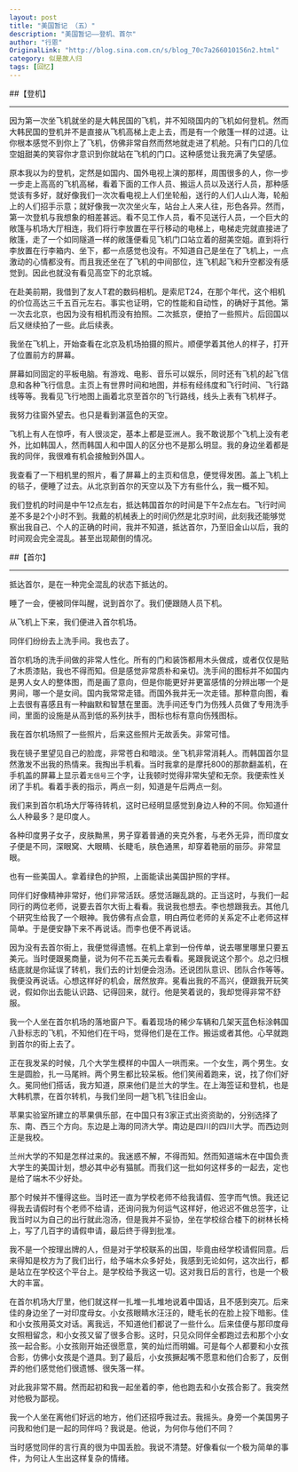 ```yaml
---
layout: post
title: "美国暂记 （五）"
description: "美国暂记——登机、首尔"
author: "行恩"
OriginalLink: "http://blog.sina.com.cn/s/blog_70c7a266010156n2.html"
category: 似是故人归
tags: [回忆]
---
```


##【登机】

---
因为第一次坐飞机就坐的是大韩民国的飞机，并不知晓国内的飞机如何登机。然而大韩民国的登机并不是直接从飞机高梯上走上去，而是有一个敞篷一样的过道。让你根本感觉不到你上了飞机，仿佛非常自然而然地就走进了机舱。只有门口的几位空姐甜美的笑容你才意识到你就站在飞机的门口。这种感觉让我充满了失望感。

原本我以为的登机，定然是如国内、国外电视上演的那样，周围很多的人，你一步一步走上高高的飞机高梯，看着下面的工作人员、搬运人员以及送行人员，那种感觉该有多好，就好像我们一次次看电视上人们坐轮船，送行的人们人山人海，轮船上的人们招手示意；就好像我一次次坐火车，站台上人来人往，形色各异。然而，第一次登机与我想象的相差甚远。看不见工作人员，看不见送行人员，一个巨大的敞篷与机场大厅相连，我们将行李放置在平行移动的电梯上，电梯走完就直接进了敞篷，走了一个如同隧道一样的敞篷便看见飞机门口站立着的甜美空姐。直到将行李放置在行李箱内、坐下，都一点感觉也没有。不知道自己是坐在了飞机上，一点激动的心情都没有。而且我还坐在了飞机的中间部位，连飞机起飞和升空都没有感觉到。因此也就没有看见高空下的北京城。

在赴美前期，我借到了友人T君的数码相机。是索尼T24，在那个年代，这个相机的价位高达三千五百元左右。事实也证明，它的性能和自动性，的确好于其他。第一次去北京，也因为没有相机而没有拍照。二次抵京，便拍了一些照片。后回国以后又继续拍了一些。此后续表。

我坐在飞机上，开始查看在北京及机场拍摄的照片。顺便学着其他人的样子，打开了位置前方的屏幕。

屏幕如同固定的平板电脑。有游戏、电影、音乐可以娱乐，同时还有飞机的起飞信息和各种飞行信息。主页上有世界时间和地图，并标有经纬度和飞行时间、飞行路线等等。我看见飞行地图上画着北京至首尔的飞行路线，线头上表有飞机样子。

我努力往窗外望去。也只是看到湛蓝色的天空。

飞机上有人在惊呼，有人很淡定，基本上都是亚洲人。我不敢说那个飞机上没有老外，比如韩国人，然而韩国人和中国人的区分也不是那么明显。我的身边坐着都是我的同伴，我很难有机会接触到外国人。

我查看了一下相机里的照片，看了屏幕上的主页和信息，便觉得发困。盖上飞机上的毯子，便睡了过去。从北京到首尔的天空以及下方有些什么，我一概不知。

我们登机的时间是中午12点左右，抵达韩国首尔的时间是下午2点左右。飞行时间差不多是2个小时不到。我戴的机械表上的时间仍然是北京时间，此刻我还能够觉察出我自己、个人的正确的时间，我并不知道，抵达首尔，乃至旧金山以后，我的时间观会完全混乱。甚至出现颠倒的情况。

##【首尔】

---

抵达首尔，是在一种完全混乱的状态下抵达的。

睡了一会，便被同伴叫醒，说到首尔了。我们便跟随人员下机。

从飞机上下来，我们便进入首尔机场。

同伴们纷纷去上洗手间。我也去了。

首尔机场的洗手间做的非常人性化。所有的门和装饰都用木头做成，或者仅仅是贴了木质漆贴，我也不得而知。但是感觉非常质朴和亲切。洗手间的图标并不如国内是男人女人的整体图，而是画了意向，但是你能更好并更富感情的分辨出哪一个是男间，哪一个是女间。国内我常常走错。而国外我并无一次走错。那种意向图，看上去很有喜感且有一种幽默和智慧在里面。洗手间还专门为伤残人员做了专用洗手间，里面的设施是从高到低的系列扶手，图标也标有意向伤残图标。

我在首尔机场照了一些照片，后来这些照片无故丢失。非常可惜。

我在镜子里望见自己的脸庞，非常苍白和暗淡。坐飞机非常消耗人。而韩国首尔显然激发不出我的热情来。我掏出手机看。当时我拿的是摩托800的那款翻盖机，在手机盖的屏幕上显示着`无信号`三个字，让我顿时觉得非常失望和无奈。我便索性关闭了手机。看着手表的指示，两点一刻，知道是午后两点一刻。

我们来到首尔机场大厅等待转机，这时已经明显感觉到身边人种的不同。你知道什么人种最多？是印度人。

各种印度男子女子，皮肤黝黑，男子穿着普通的夹克外套，与老外无异，而印度女子便是不同，深眼窝、大眼睛、长睫毛，肤色通黑，却穿着艳丽的丽莎。非常显眼。

也有一些美国人。拿着绿色的护照，上面能读出美国护照的字样。

同伴们好像精神非常好，他们非常活跃。感觉活蹦乱跳的。正当这时，与我们一起同行的两位老师，说要去首尔大街上看看。我说我也想去。李也想跟我去。其他几个研究生给我了一个眼神。我仿佛有点会意，明白两位老师的关系定不止老师这样简单。于是便安静下来不再说话。而李也便不再说话。

因为没有去首尔街上，我便觉得遗憾。在机上拿到一份传单，说去哪里哪里只要五美元。当时便跟冕商量，说为何不花五美元去看看。冕跟我说这个那个。总之归根结底就是你延误了转机，我们去的计划便会泡汤。还说团队意识、团队合作等等。我便没再说话。心想这样好的机会，居然放弃。冕看出我的不高兴，便跟我开玩笑说，假如你出去能认识路、记得回来，就行。他是笑着说的，我却觉得非常不舒服。

我一个人坐在首尔机场的落地窗户下。看着现场的稀少车辆和几架天蓝色标涂韩国八卦标志的飞机，不知他们在干吗，觉得他们是在工作。搬运或者其他。心早就跑到首尔的街上去了。

正在我发呆的时候，几个大学生模样的中国人一哄而来。一个女生，两个男生。女生是圆脸，扎一马尾辫。两个男生都比较呆板。他们笑闹着跑来，说，找了你们好久。冕同他们搭话，我方知道，原来他们是兰大的学生。在上海签证和登机，也是大韩机票，在首尔转机，与我们坐同一趟飞机飞往旧金山。

苹果实验室所建立的苹果俱乐部，在中国只有3家正式出资资助的，分别选择了东、南、西三个方向。东边是上海的同济大学。南边是四川的四川大学。而西边则正是我校。

兰州大学的不知是怎样过来的。我迷惑不解，不得而知。然而知道端木在中国负责大学生的美国计划，想必其中必有猫腻。而我们这一批如何这样多的一起去，定也是给了端木不少好处。

那个时候并不懂得这些。当时还一直为学校老师不给我请假、签字而气愤。我还记得我去请假时有个老师不给请，还询问我为何运气这样好，他迟迟不做总签字，让我当时以为自己的出行就此泡汤，但是我并不妥协，坐在学校综合楼下的树林长椅上，写了几百字的请假申请，最后终于得到批准。

我不是一个按理出牌的人，但是对于学校联系的出国，毕竟由经学校请假同意。后来得知是校方为了我们出行，给予端木众多好处，我感到无论如何，这次出行，都是站立在学校这个平台上。是学校给予我这一切。这对我日后的言行，也是一个极大的丰富。

在首尔机场大厅里，他们就这样一扎堆一扎堆地说着中国话，且不感到突兀。后来佳的身边坐了一对印度母女。小女孩眼睛水汪汪的，睫毛长的在脸上投下暗影。佳和小女孩用英文对话。离我远，不知道他们都说了一些什么。后来佳便与那印度母女照相留念，和小女孩又留了很多合影。这时，只见众同伴全都跑过去和那个小女孩一起合影。小女孩刚开始还很愿意，笑的灿烂而明媚。可是每个人都要和小女孩合影，仿佛小女孩是个道具。到了最后，小女孩撅起嘴不愿意和他们合影了，反倒弄的他们感觉他们很遗憾、很失落一样。

对此我非常不屑。然而起初和我一起坐着的李，他也跑去和小女孩合影了。我突然对他极为鄙视。

我一个人坐在离他们好远的地方，他们还招呼我过去。我摇头。身旁一个美国男子问我和他们是一起的同伴吗？我说是。他说，为何你与他们不同？

当时感觉同伴的言行真的很为中国丢脸。我说不清楚。好像看似一个极为简单的事件，为何让人生出这样复杂的情绪。

